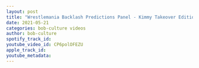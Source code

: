 ```yaml
---
layout: post
title: "Wrestlemania Backlash Predictions Panel - Kimmy Takeover Edition"
date: 2021-05-21
categories: bob-culture videos
author: bob-culture
spotify_track_id: 
youtube_video_id: CP6polOFEZU
apple_track_id: 
youtube_metadata: 
---
```

